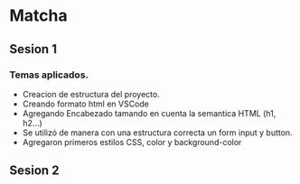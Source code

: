 # Matcha
## Sesion 1
### Temas aplicados.

- Creacion de estructura del proyecto.
- Creando formato html en VSCode
- Agregando Encabezado tamando en cuenta la semantica HTML (h1, h2...)
- Se utilizó de manera con una estructura correcta un form input y button.
- Agregaron primeros estilos CSS, color y background-color

## Sesion 2

